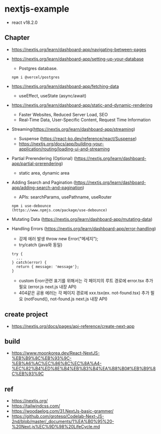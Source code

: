 # nextjs-example
- react v18.2.0

## Chapter
- https://nextjs.org/learn/dashboard-app/navigating-between-pages
- https://nextjs.org/learn/dashboard-app/setting-up-your-database
  - Postgres database. 
  ```
  npm i @vercel/postgres
  ```
- https://nextjs.org/learn/dashboard-app/fetching-data
  - useEffect, useState (async/await)
- https://nextjs.org/learn/dashboard-app/static-and-dynamic-rendering
  - Faster Websites, Reduced Server Load, SEO
  - Real-Time Data, User-Specific Content, Request Time Information
- Streaming(https://nextjs.org/learn/dashboard-app/streaming)
  - Suspense (https://react-ko.dev/reference/react/Suspense)
  - https://nextjs.org/docs/app/building-your-application/routing/loading-ui-and-streaming
- Partial Prerendering (Optional) (https://nextjs.org/learn/dashboard-app/partial-prerendering)
  - static area, dynamic area
- Adding Search and Pagination (https://nextjs.org/learn/dashboard-app/adding-search-and-pagination)
  - APIs: searchParams, usePathname, useRouter
  
  ```
  npm i use-debounce
  (https://www.npmjs.com/package/use-debounce)
  ```

- Mutating Data (https://nextjs.org/learn/dashboard-app/mutating-data)
- Handling Errors (https://nextjs.org/learn/dashboard-app/error-handling)
  - 강제 에러 발생 throw new Error("메세지");
  - try/catch (java와 동일)
  ```
  try {
    ...
  } catch(error) {
    return { message: 'message'};
  }
  ```
  - custom Erorr관련 표기를 위해서는 각 페이지의 루트 경로에 error.tsx 추가 필요 (error.js next.js 내장 API)
  - 404같은 공용 에러는 각 페이지 경로에 xxx.tsx(ex. not-found.tsx) 추가 필요 (notFound(), not-found.js next.js 내장 API)


## create project
  - https://nextjs.org/docs/pages/api-reference/create-next-app

## build
  - https://www.moonkorea.dev/React-NextJS-%EB%B9%8C%EB%93%9C-%EB%A6%AC%EC%86%8C%EC%8A%A4-%EC%82%B4%ED%8E%B4%EB%B3%B4%EA%B8%B0#%EB%B9%8C%EB%93%9C
 
## ref
  - https://nextjs.org/
  - https://tailwindcss.com/
  - https://woodaelog.com/31.NextJs-basic-grammer/
  - https://github.com/grotesq/Codelab-Next-JS-2nd/blob/master/_documents/1%EA%B0%95%20-%20Next.js%EC%9D%98%20LifeCycle.md
